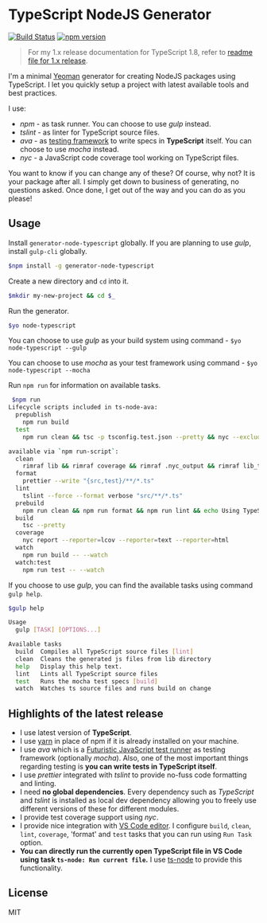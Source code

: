 # TypeScript NodeJS Generator
[![Build Status](https://secure.travis-ci.org/ospatil/generator-node-typescript.png?branch=master)](https://travis-ci.org/ospatil/generator-node-typescript)
[![npm version](https://badge.fury.io/js/generator-node-typescript.svg)](http://badge.fury.io/js/generator-node-typescript)

> For my 1.x release documentation for TypeScript 1.8, refer to [readme file for 1.x release](./README-1x.md).

I'm a minimal [Yeoman](http://yeoman.io) generator for creating NodeJS packages using TypeScript. I let you quickly setup a project with latest available tools and best practices.

I use:

- _npm_ - as task runner. You can choose to use _gulp_ instead.
- _tslint_ - as linter for TypeScript source files.
- _ava_ - as [testing framework](https://github.com/avajs/ava) to write specs in **TypeScript** itself. You can choose to use _mocha_ instead.
- _nyc_ - a JavaScript code coverage tool working on TypeScript files.

You want to know if you can change any of these? Of course, why not? It is your package after all. I simply get down to business of generating, no questions asked. Once done, I get out of the way and you can do as you please!

## Usage

Install `generator-node-typescript` globally. If you are planning to use _gulp_, install `gulp-cli` globally.

```sh
$npm install -g generator-node-typescript
```

Create a new directory and `cd` into it.

```sh
$mkdir my-new-project && cd $_

```

Run the generator.

```sh
$yo node-typescript
```

You can choose to use _gulp_ as your build system using command - `$yo node-typescript --gulp`

You can choose to use _mocha_ as your test framework using command - `$yo node-typescript --mocha`

Run `npm run` for information on available tasks.

```sh
 $npm run
Lifecycle scripts included in ts-node-ava:
  prepublish
    npm run build
  test
    npm run clean && tsc -p tsconfig.test.json --pretty && nyc --exclude "**/*-spec.js" ava "**/*-spec.js" --verbose

available via `npm run-script`:
  clean
    rimraf lib && rimraf coverage && rimraf .nyc_output && rimraf lib_test
  format
    prettier --write "{src,test}/**/*.ts"
  lint
    tslint --force --format verbose "src/**/*.ts"
  prebuild
    npm run clean && npm run format && npm run lint && echo Using TypeScript && tsc --version
  build
    tsc --pretty
  coverage
    nyc report --reporter=lcov --reporter=text --reporter=html
  watch
    npm run build -- --watch
  watch:test
    npm run test -- --watch
```

If you choose to use _gulp_, you can find the available tasks using command `gulp help`.

```sh
$gulp help

Usage
  gulp [TASK] [OPTIONS...]

Available tasks
  build  Compiles all TypeScript source files [lint]
  clean  Cleans the generated js files from lib directory
  help   Display this help text.
  lint   Lints all TypeScript source files
  test   Runs the mocha test specs [build]
  watch  Watches ts source files and runs build on change
```

## Highlights of the latest release

- I use latest version of **TypeScript**.
- I use [yarn](https://yarnpkg.com) in place of npm if it is already installed on your machine.
- I use _ava_ which is a [Futuristic JavaScript test runner](https://github.com/avajs/ava) as testing framework (optionally _mocha_). Also, one of the most important things regarding testing is **you can write tests in TypeScript itself**.
- I use _prettier_ integrated with _tslint_ to provide no-fuss code formatting and linting.
- I need **no global dependencies**. Every dependency such as _TypeScript_ and _tslint_ is installed as local dev dependency allowing you to freely use different versions of these for different modules.
- I provide test coverage support using _nyc_.
- I provide nice integration with [VS Code editor](https://code.visualstudio.com/). I configure `build`, `clean`, `lint`, `coverage`, 'format' and `test` tasks that you can run using `Run Task` option.
- **You can directly run the currently open TypeScript file in VS Code using task `ts-node: Run current file`.** I use [ts-node](https://github.com/TypeStrong/ts-node) to provide this functionality.

## License

MIT
